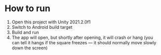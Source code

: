 # How to run

1. Open this project with Unity 2021.2.0f1
2. Switch to Android build target
3. Build and run
4. The app will open, but shortly after opening, it will crash or hang (you can tell it hangs if the square freezes — it should normally move slowly down the screen)
